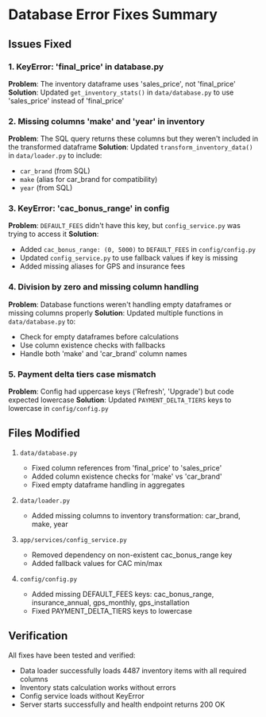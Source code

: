 # Database Error Fixes Summary

## Issues Fixed

### 1. KeyError: 'final_price' in database.py
**Problem**: The inventory dataframe uses 'sales_price', not 'final_price'
**Solution**: Updated `get_inventory_stats()` in `data/database.py` to use 'sales_price' instead of 'final_price'

### 2. Missing columns 'make' and 'year' in inventory
**Problem**: The SQL query returns these columns but they weren't included in the transformed dataframe
**Solution**: Updated `transform_inventory_data()` in `data/loader.py` to include:
- `car_brand` (from SQL)
- `make` (alias for car_brand for compatibility)
- `year` (from SQL)

### 3. KeyError: 'cac_bonus_range' in config
**Problem**: `DEFAULT_FEES` didn't have this key, but `config_service.py` was trying to access it
**Solution**: 
- Added `cac_bonus_range: (0, 5000)` to `DEFAULT_FEES` in `config/config.py`
- Updated `config_service.py` to use fallback values if key is missing
- Added missing aliases for GPS and insurance fees

### 4. Division by zero and missing column handling
**Problem**: Database functions weren't handling empty dataframes or missing columns properly
**Solution**: Updated multiple functions in `data/database.py` to:
- Check for empty dataframes before calculations
- Use column existence checks with fallbacks
- Handle both 'make' and 'car_brand' column names

### 5. Payment delta tiers case mismatch
**Problem**: Config had uppercase keys ('Refresh', 'Upgrade') but code expected lowercase
**Solution**: Updated `PAYMENT_DELTA_TIERS` keys to lowercase in `config/config.py`

## Files Modified

1. `data/database.py`
   - Fixed column references from 'final_price' to 'sales_price'
   - Added column existence checks for 'make' vs 'car_brand'
   - Fixed empty dataframe handling in aggregates

2. `data/loader.py`
   - Added missing columns to inventory transformation: car_brand, make, year

3. `app/services/config_service.py`
   - Removed dependency on non-existent cac_bonus_range key
   - Added fallback values for CAC min/max

4. `config/config.py`
   - Added missing DEFAULT_FEES keys: cac_bonus_range, insurance_annual, gps_monthly, gps_installation
   - Fixed PAYMENT_DELTA_TIERS keys to lowercase

## Verification

All fixes have been tested and verified:
- Data loader successfully loads 4487 inventory items with all required columns
- Inventory stats calculation works without errors
- Config service loads without KeyError
- Server starts successfully and health endpoint returns 200 OK